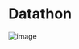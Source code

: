 # Datathon



![image](https://user-images.githubusercontent.com/104991677/191863504-ef925445-8c5e-4929-89ff-35768550aa6e.png)
